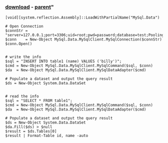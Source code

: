 ﻿---
pid:            1434
parent:         1433
children:       
poster:         danggun
title:          
date:           2009-10-29 21:37:19
format:         posh
---

# 

### [download](1434.ps1) - [parent](1433.md)"



```posh
[void][system.reflection.Assembly]::LoadWithPartialName("MySql.Data")

# Open Connection
$connStr = "server=127.0.0.1;port=3306;uid=root;pwd=password;database=test;Pooling=False"
$conn    = New-Object MySql.Data.MySqlClient.MySqlConnection($connStr)
$conn.Open()


# write the info
$sql = "INSERT INTO table1 (name) VALUES ('billy')";
$cmd = New-Object MySql.Data.MySqlClient.MySqlCommand($sql, $conn)
$da  = New-Object MySql.Data.MySqlClient.MySqlDataAdapter($cmd)

# Populate a dataset and output the query result
$ds = New-Object System.Data.DataSet


# read the info
$sql = "SELECT * FROM table1";
$cmd = New-Object MySql.Data.MySqlClient.MySqlCommand($sql, $conn)
$da  = New-Object MySql.Data.MySqlClient.MySqlDataAdapter($cmd)

# Populate a dataset and output the query result
$ds = New-Object System.Data.DataSet
$da.Fill($ds) > $null
$result = $ds.Tables[0]
$result | Format-Table id, name -auto
```
